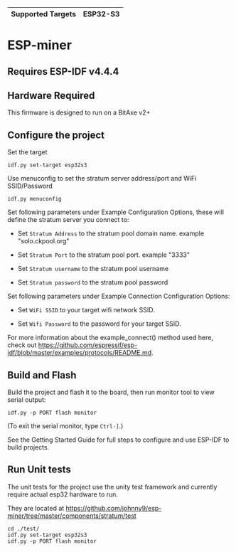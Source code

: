 | Supported Targets | ESP32-S3 |
| ----------------- | -------- |


# ESP-miner

## Requires ESP-IDF v4.4.4

## Hardware Required

This firmware is designed to run on a BitAxe v2+

## Configure the project

Set the target

```
idf.py set-target esp32s3
```

Use menuconfig to set the stratum server address/port and WiFi SSID/Password
```
idf.py menuconfig
```
Set following parameters under Example Configuration Options, these will define the stratum server you connect to:

* Set `Stratum Address` to the stratum pool domain name. example "solo.ckpool.org"

* Set `Stratum Port` to the stratum pool port. example "3333"

* Set `Stratum username` to the stratum pool username

* Set `Stratum password` to the stratum pool password

Set following parameters under Example Connection Configuration Options:

* Set `WiFi SSID` to your target wifi network SSID.

* Set `Wifi Password` to the password for your target SSID.


For more information about the example_connect() method used here, check out https://github.com/espressif/esp-idf/blob/master/examples/protocols/README.md.


## Build and Flash

Build the project and flash it to the board, then run monitor tool to view serial output:

```
idf.py -p PORT flash monitor
```

(To exit the serial monitor, type ``Ctrl-]``.)

See the Getting Started Guide for full steps to configure and use ESP-IDF to build projects.

## Run Unit tests

The unit tests for the project use the unity test framework and currently require actual esp32 hardware to run.

They are located at https://github.com/johnny9/esp-miner/tree/master/components/stratum/test

```
cd ./test/
idf.py set-target esp32s3
idf.py -p PORT flash monitor
```

